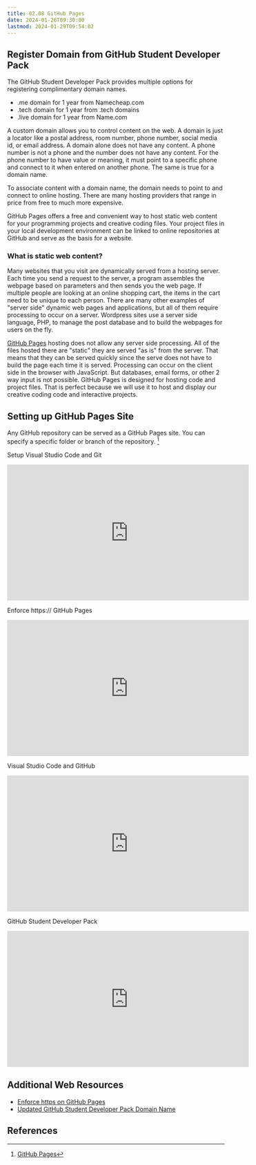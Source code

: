 ```yaml
---
title: 02.08 GitHub Pages
date: 2024-01-26T09:30:00
lastmod: 2024-01-29T09:54:02
---
```


## Register Domain from GitHub Student Developer Pack

The GitHub Student Developer Pack provides multiple options for registering complimentary domain names.

- .me domain for 1 year from Namecheap.com
- .tech domain for 1 year from .tech domains
- .live domain for 1 year from Name.com

A custom domain allows you to control content on the web. A domain is just a locator like a postal address, room number, phone number, social media id, or email address. A domain alone does not have any content. A phone number is not a phone and the number does not have any content. For the phone number to have value or meaning, it must point to a specific phone and connect to it when entered on another phone. The same is true for a domain name.

To associate content with a domain name, the domain needs to point to and connect to online hosting. There are many hosting providers that range in price from free to much more expensive.

GitHub Pages offers a free and convenient way to host static web content for your programming projects and creative coding files. Your project files in your local development environment can be linked to online repositories at GitHub and serve as the basis for a website.

### What is static web content?

Many websites that you visit are dynamically served from a hosting server. Each time you send a request to the server, a program assembles the webpage based on parameters and then sends you the web page. If multiple people are looking at an online shopping cart, the items in the cart need to be unique to each person. There are many other examples of "server side" dynamic web pages and applications, but all of them require processing to occur on a server. Wordpress sites use a server side language, PHP, to manage the post database and to build the webpages for users on the fly.

[GitHub Pages](https://pages.github.com/) hosting does not allow any server side processing. All of the files hosted there are "static" they are served "as is" from the server. That means that they can be served quickly since the serve does not have to build the page each time it is served. Processing can occur on the client side in the browser with JavaScript. But databases, email forms, or other 2 way input is not possible. GitHub Pages is designed for hosting code and project files. That is perfect because we will use it to host and display our creative coding code and interactive projects.

## Setting up GitHub Pages Site

Any GitHub repository can be served as a GitHub Pages site. You can specify a specific folder or branch of the repository. [^github-pages]

<div class="video-grid">

<div class="video-card">

Setup Visual Studio Code and Git

<div class="iframe-16-9-container">
<iframe class="youTubeIframe" width="560" height="315" src="https://www.youtube.com/embed/fb5stQYgM_Y?si=CQfVYqSeJZphdmmv" title="YouTube video player" frameborder="0" allow="accelerometer; autoplay; clipboard-write; encrypted-media; gyroscope; picture-in-picture; web-share" allowfullscreen></iframe>
</div>
</div>

<div class="video-card">

Enforce https:// GitHub Pages

<div class="iframe-16-9-container">
<iframe class="youTubeIframe" width="560" height="315" src="https://www.youtube.com/embed/FBtehan5DAo?si=zSeszxNXFbwcjVa5" title="YouTube video player" frameborder="0" allow="accelerometer; autoplay; clipboard-write; encrypted-media; gyroscope; picture-in-picture; web-share" allowfullscreen></iframe>
</div>
</div>

<div class="video-card">

Visual Studio Code and GitHub

<div class="iframe-16-9-container">
<iframe class="youTubeIFrame" width="560" height="315" src="https://www.youtube.com/embed/_WEyoLuuyYo?si=WKsJh2ZaXxrl3TTZ" title="YouTube video player" frameborder="0" allow="accelerometer; autoplay; clipboard-write; encrypted-media; gyroscope; picture-in-picture; web-share" allowfullscreen></iframe>
</div>
</div>

<div class="video-card">

GitHub Student Developer Pack

<div class="iframe-16-9-container">
<iframe class="youTubeIframe" width="560" height="315" src="https://www.youtube.com/embed/PZTLD7LvbWw?si=anWmMjzl-A30vw2R" title="YouTube video player" frameborder="0" allow="accelerometer; autoplay; clipboard-write; encrypted-media; gyroscope; picture-in-picture; web-share" allowfullscreen></iframe>
</div>
</div>

</div>

## Additional Web Resources

- [Enforce https on GitHub Pages](https://youtu.be/FBtehan5DAo)
- [Updated GitHub Student Developer Pack Domain Name](https://youtu.be/PZTLD7LvbWw?si=HUtJkFnpTiXn30rK)

## References

[^github-pages]: [GitHub Pages](https://pages.github.com/)
